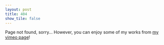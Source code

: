 ```yaml
---
layout: post
title: 404
show_tile: false
---
```


Page not found, sorry...
However, you can enjoy some of my works from [my vimeo page](https://vimeo.com/ryohajika)!